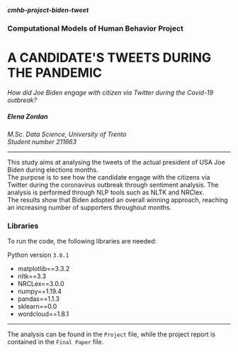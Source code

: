 ##### cmhb-project-biden-tweet

### Computational Models of Human Behavior Project

# A CANDIDATE'S TWEETS DURING THE PANDEMIC
_How did Joe Biden engage with citizen via Twitter during the Covid-19 outbreak?_


##### _Elena Zordan_
_M.Sc. Data Science, University of Trento_  
_Student number 211663_


* * * 


This study aims at analysing the tweets of the actual president of USA Joe Biden during elections months.  
The purpose is to see how the candidate engage with the citizens via Twitter during the coronavirus outbreak through sentiment analysis. The analysis is performed through NLP tools such as NLTK and NRClex.  
The results show that Biden adopted an overall winning approach, reaching an increasing number of supporters throughout months. 



### Libraries

To run the code, the following libraries are needed:

Python version `3.8.1`

* matplotlib==3.3.2
* nltk==3.3
* NRCLex==3.0.0
* numpy==1.19.4
* pandas==1.1.3
* sklearn==0.0
* wordcloud==1.8.1

* * * 

The analysis can be found in the `Project` file, while the project report is contained in the `Final Paper` file.
